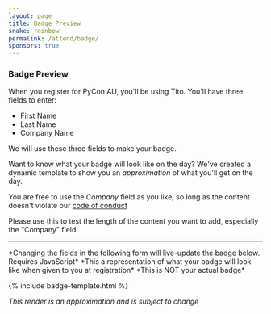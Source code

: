 ```yaml
---
layout: page
title: Badge Preview
snake: rainbow
permalink: /attend/badge/
sponsors: true
---
```


### Badge Preview

When you register for PyCon AU, you'll be using Tito. You'll have three fields to enter: 
 * First Name
 * Last Name
 * Company Name

We will use these three fields to make your badge. 

Want to know what your badge will look like on the day? We've created a dynamic template to show you an *approximation* of what you'll get on the day.

You are free to use the *Company* field as you like, so long as the content doesn't violate our [code of conduct](/conduct) 

Please use this to test the length of the content you want to add, especially the "Company" field. 

<hr>
*Changing the fields in the following form will live-update the badge below. Requires JavaScript*
*This a representation of what your badge will look like when given to you at registration*
*This is NOT your actual badge*

{% include badge-template.html %}

*This render is an approximation and is subject to change*

